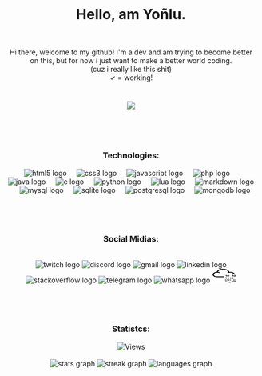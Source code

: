 <div class="Tittle" align=center>
    <br clear="both">
    <h1> Hello, am Yoñlu.</h1>
</div>

<div id="resume" align=center>
    <br clear="both">
    <p>Hi there, welcome to my github! I'm a dev and am trying to become better on this, but for now i just want to make a better world coding.<br>(cuz i really like this shit)<br>✓ = working!</p>
</div>

#

<div class ="RORO" align="center">
    <img height="200" src="https://media.tenor.com/zqABGVPLS-UAAAAC/shescool.gif"  />
</div>

#

<div class="Technologies" align=center>
    <br clear="both">
    <h3>Technologies:</h3>
    <img src="https://cdn.jsdelivr.net/gh/devicons/devicon/icons/html5/html5-original.svg" height="30" alt="html5 logo"  />
    <img width="12" />
    <img src="https://cdn.jsdelivr.net/gh/devicons/devicon/icons/css3/css3-original.svg" height="30" alt="css3 logo"  />
    <img width="12" />
    <img src="https://cdn.jsdelivr.net/gh/devicons/devicon/icons/javascript/javascript-original.svg" height="30" alt="javascript logo"  />
    <img width="12" />
    <img src="https://cdn.jsdelivr.net/gh/devicons/devicon/icons/php/php-original.svg" height="30" alt="php logo"  />
    <img width="12" />
    <img src="https://cdn.jsdelivr.net/gh/devicons/devicon/icons/java/java-original.svg" height="30" alt="java logo"  />
    <img width="12" />
    <img src="https://cdn.jsdelivr.net/gh/devicons/devicon/icons/c/c-original.svg" height="30" alt="c logo"  />
    <img width="12" />
    <img src="https://cdn.jsdelivr.net/gh/devicons/devicon/icons/python/python-original.svg" height="30" alt="python logo"  />
    <img width="12" />
    <img src="https://cdn.jsdelivr.net/gh/devicons/devicon/icons/lua/lua-original-wordmark.svg" height="30" alt="lua logo"  />
    <img width="12" />
    <img src="https://cdn.jsdelivr.net/gh/devicons/devicon/icons/markdown/markdown-original.svg" height="30" alt="markdown logo"  />
    <img width="12" />
    <img src="https://cdn.jsdelivr.net/gh/devicons/devicon/icons/mysql/mysql-original.svg" height="30" alt="mysql logo"  />
    <img width="12" />
    <img src="https://cdn.jsdelivr.net/gh/devicons/devicon/icons/sqlite/sqlite-original.svg" height="30" alt="sqlite logo"  />
    <img width="12" />
    <img src="https://cdn.jsdelivr.net/gh/devicons/devicon/icons/postgresql/postgresql-original.svg" height="30" alt="postgresql logo"  />
    <img width="12" />
    <img src="https://cdn.jsdelivr.net/gh/devicons/devicon/icons/mongodb/mongodb-original.svg" height="30" alt="mongodb logo"  />
</div>

#

<div class="SocialMidias" align=center>
    <br clear="both">
    <h3>Social Midias:</h3>
    <br clear="both">
    <img src="https://raw.githubusercontent.com/maurodesouza/profile-readme-generator/master/src/assets/icons/social/twitch/default.svg" width="48" height="28" alt="twitch logo"  />
    <img src="https://raw.githubusercontent.com/maurodesouza/profile-readme-generator/master/src/assets/icons/social/discord/default.svg" width="48" height="28" alt="discord logo"  />
    <img src="https://raw.githubusercontent.com/maurodesouza/profile-readme-generator/master/src/assets/icons/social/gmail/default.svg" width="48" height="28" alt="gmail logo"  />
    <img src="https://raw.githubusercontent.com/maurodesouza/profile-readme-generator/master/src/assets/icons/social/linkedin/default.svg" width="48" height="28" alt="linkedin logo"  />
    <img src="https://raw.githubusercontent.com/maurodesouza/profile-readme-generator/master/src/assets/icons/social/stackoverflow/default.svg" width="48" height="28" alt="stackoverflow logo"  />
    <img src="https://raw.githubusercontent.com/maurodesouza/profile-readme-generator/master/src/assets/icons/social/telegram/default.svg" width="48" height="28" alt="telegram logo"  />
    <img src="https://raw.githubusercontent.com/maurodesouza/profile-readme-generator/master/src/assets/icons/social/whatsapp/default.svg" width="48" height="28" alt="whatsapp logo"  />
    <img src="https://raw.githubusercontent.com/maurodesouza/profile-readme-generator/master/src/assets/icons/social/tryhackme/default.svg" width="48" height="28" alt="tryhackme logo"  />
</div>

#

<div class="statusitle" align=center>
    <br clear="both">
    <h3>Statistcs:</h3>
    <img src="https://visitor-badge.laobi.icu/badge?page_id=Y0nlu.Y0nlu&left_color=black&right_color=rebeccapurple&left_text=Visitors:" alt="Views"/>
    <br clear="both">
</div>

<div class="status" align=center>
    <br clear=both>
    <img src="https://github-readme-stats.vercel.app/api?username=Y0nlu&hide_title=false&hide_rank=false&show_icons=true&include_all_commits=true&count_private=true&disable_animations=false&theme=midnight-purple&locale=en&hide_border=true&custom_title=GitHub%20Status" height="150" alt="stats graph" />
    <img src="https://streak-stats.demolab.com/?user=Y0nlu&locale=en&mode=daily&theme=midnight-purple&hide_border=true&border_radius=5&date_format=j%20M[%20Y]" height="150" alt="streak graph" />
    <img src="https://github-readme-stats.vercel.app/api/top-langs?username=Y0nlu&locale=en&hide_title=false&layout=compact&card_width=320&langs_count=7&theme=midnight-purple&hide_border=true&custom_title=Most%20Used" height="150" alt="languages graph" />
</div>
